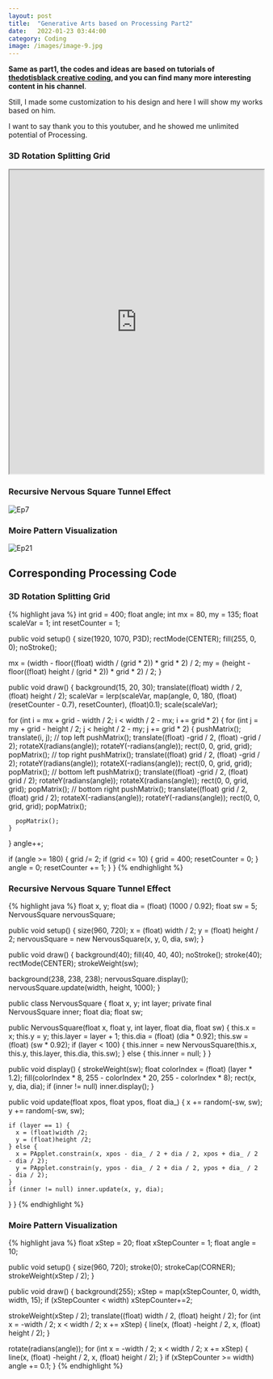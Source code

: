 ```yaml
---
layout: post
title:  "Generative Arts based on Processing Part2"
date:   2022-01-23 03:44:00
category: Coding
image: /images/image-9.jpg
---
```

**Same as part1, the codes and ideas are based on tutorials of [thedotisblack creative coding](https://www.youtube.com/c/thedotisblack), and you can find many more interesting content in his channel**.

Still, I made some customization to his design and here I will show my works based on him.

I want to say thank you to this youtuber, and he showed me unlimited potential of Processing.

### 3D Rotation Splitting Grid 
<iframe width="100%" height="600"
  src="https://www.youtube.com/embed/oCQHQv5qmsY">
</iframe>

### Recursive Nervous Square Tunnel Effect
![Ep7](/post-images/Generative-Art-p2/Ep7.gif)

### Moire Pattern Visualization
![Ep21](/post-images/Generative-Art-p2/Ep21.gif)

## Corresponding Processing Code
### 3D Rotation Splitting Grid 
{% highlight java %}
int grid = 400;
float angle;
int mx = 80, my = 135;
float scaleVar = 1;
int resetCounter = 1;

public void setup() {
  size(1920, 1070, P3D);
  rectMode(CENTER);
  fill(255, 0, 0);
  noStroke();

  mx = (width - floor((float) width / (grid * 2)) * grid * 2) / 2;
  my = (height - floor((float) height / (grid * 2)) * grid * 2) / 2;
}

public void draw() {
  background(15, 20, 30);
  translate((float) width / 2, (float) height / 2);
  scaleVar = lerp(scaleVar, map(angle, 0, 180, 
    (float) (resetCounter - 0.7), resetCounter), (float)0.1);
  scale(scaleVar);

  for (int i = mx + grid - width / 2; i < width / 2 - mx; i += grid * 2) {
    for (int j = my + grid - height / 2; j < height / 2 - my; j += grid * 2) {
      pushMatrix();
      translate(i, j);
      // top left
      pushMatrix(); 
      translate((float) -grid / 2, (float) -grid / 2);
      rotateX(radians(angle)); rotateY(-radians(angle));
      rect(0, 0, grid, grid);
      popMatrix();
      // top right
      pushMatrix();
      translate((float) grid / 2, (float) -grid / 2);
      rotateY(radians(angle)); rotateX(-radians(angle));
      rect(0, 0, grid, grid);
      popMatrix();
      // bottom left
      pushMatrix();
      translate((float) -grid / 2, (float) grid / 2);
      rotateY(radians(angle)); rotateX(radians(angle));
      rect(0, 0, grid, grid);
      popMatrix();
      // bottom right
      pushMatrix();
      translate((float) grid / 2, (float) grid / 2);
      rotateX(-radians(angle)); rotateY(-radians(angle));
      rect(0, 0, grid, grid);
      popMatrix();

      popMatrix();
    }
  }
  angle++;

  if (angle >= 180) {
    grid /= 2;
    if (grid <= 10) {
      grid = 400;
      resetCounter = 0;
    }
    angle = 0;
    resetCounter += 1;
  }
}
{% endhighlight %}

### Recursive Nervous Square Tunnel Effect
{% highlight java %}
float x, y;
float dia = (float) (1000 / 0.92);
float sw = 5;
NervousSquare nervousSquare;

public void setup() {
  size(960, 720);
  x = (float) width / 2;
  y = (float) height / 2;
  nervousSquare = new NervousSquare(x, y, 0, dia, sw);
}

public void draw() {
  background(40);
  fill(40, 40, 40);
  noStroke();
  stroke(40);
  rectMode(CENTER);
  strokeWeight(sw);

  background(238, 238, 238);
  nervousSquare.display();
  nervousSquare.update(width, height, 1000);
}

public class NervousSquare {
  float x, y;
  int layer;
  private final NervousSquare inner;
  float dia;
  float sw;

  public NervousSquare(float x, float y, int layer, float dia, float sw) {
    this.x = x;
    this.y = y;
    this.layer = layer + 1;
    this.dia = (float) (dia * 0.92);
    this.sw = (float) (sw * 0.92);
    if (layer < 100) {
      this.inner = new NervousSquare(this.x, this.y, this.layer, this.dia, this.sw);
    } else {
      this.inner = null;
    }
  }

  public void display() {
    strokeWeight(sw);
    float colorIndex = (float) (layer * 1.2);
    fill(colorIndex * 8, 255 - colorIndex * 20, 255 - colorIndex * 8);
    rect(x, y, dia, dia);
    if (inner != null) inner.display();
  }

  public void update(float xpos, float ypos, float dia_) {
    x += random(-sw, sw);
    y += random(-sw, sw);

    if (layer == 1) {
      x = (float)width /2;
      y = (float)height /2;
    } else {
      x = PApplet.constrain(x, xpos - dia_ / 2 + dia / 2, xpos + dia_ / 2 - dia / 2);
      y = PApplet.constrain(y, ypos - dia_ / 2 + dia / 2, ypos + dia_ / 2 - dia / 2);
    }
    if (inner != null) inner.update(x, y, dia);
  }
}
{% endhighlight %}

### Moire Pattern Visualization
{% highlight java %}
float xStep = 20;
float xStepCounter = 1;
float angle = 10;

public void setup() {
  size(960, 720);
  stroke(0);
  strokeCap(CORNER);
  strokeWeight(xStep / 2);
}

public void draw() {
  background(255);
  xStep = map(xStepCounter, 0, width, width, 15);
  if (xStepCounter < width) xStepCounter+=2;

  strokeWeight(xStep / 2);
  translate((float) width / 2, (float) height / 2);
  for (int x = -width / 2; x < width / 2; x += xStep) {
    line(x, (float) -height / 2, x, (float) height / 2);
  }

  rotate(radians(angle));
  for (int x = -width / 2; x < width / 2; x += xStep) {
    line(x, (float) -height / 2, x, (float) height / 2);
  }
  if (xStepCounter >= width) 
    angle += 0.1;
}
{% endhighlight %}